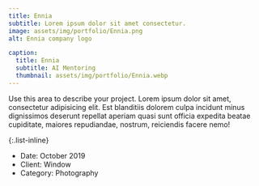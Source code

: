 ```yaml
---
title: Ennia
subtitle: Lorem ipsum dolor sit amet consectetur.
image: assets/img/portfolio/Ennia.png
alt: Ennia company logo

caption:
  title: Ennia
  subtitle: AI Mentoring
  thumbnail: assets/img/portfolio/Ennia.webp
---
```

Use this area to describe your project. Lorem ipsum dolor sit amet, consectetur adipisicing elit. Est blanditiis dolorem culpa incidunt minus dignissimos deserunt repellat aperiam quasi sunt officia expedita beatae cupiditate, maiores repudiandae, nostrum, reiciendis facere nemo!

{:.list-inline}
- Date: October 2019
- Client: Window
- Category: Photography


